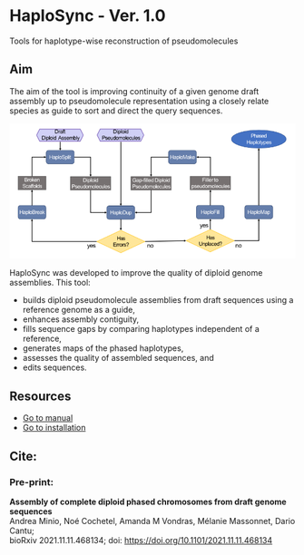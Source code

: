 # HaploSync - Ver. 1.0
Tools for haplotype-wise reconstruction of pseudomolecules

## Aim
The aim of the tool is improving continuity of a given genome draft assembly up to pseudomolecule representation using a closely relate species as guide to sort and direct the query sequences.  

![HaploSync Diagram](./manual/Workflows/Diagram.png)


HaploSync was developed to improve the quality of diploid genome assemblies. This tool:

* builds diploid pseudomolecule assemblies from draft sequences using a reference genome as a guide,
* enhances assembly contiguity,
* fills sequence gaps by comparing haplotypes independent of a reference,
* generates maps of the phased haplotypes,
* assesses the quality of assembled sequences, and
* edits sequences.

## Resources
  * [Go to manual](./manual/Readme.md)
  * [Go to installation](./manual/Install.md)

## Cite:
### Pre-print:
__Assembly of complete diploid phased chromosomes from draft genome sequences__\
Andrea Minio, Noé Cochetel, Amanda M Vondras, Mélanie Massonnet, Dario Cantu;\
bioRxiv 2021.11.11.468134; doi: https://doi.org/10.1101/2021.11.11.468134


